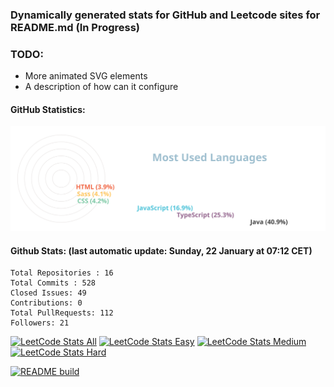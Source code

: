 ### Dynamically generated stats for GitHub and Leetcode sites for README.md (In Progress)

### TODO:
- More animated SVG elements
- A description of how can it configure

#### GitHub Statistics:

![chart-bar](/assets/circle-tails.svg)

#### Github Stats: (last automatic update: Sunday, 22 January at 07:12 CET)
	Total Repositories : 16
	Total Commits : 528
	Closed Issues: 49
	Contributions: 0
	Total PullRequests: 112
	Followers: 21

[![LeetCode Stats All](https://img.shields.io/badge/LEETCODE%20SOLVED%20PROBLEMS%20%3A-137-orange)](https://leetcode.com/meugenom/)
[![LeetCode Stats Easy](https://img.shields.io/badge/EASY%20%3A-67-brightgreen)](https://leetcode.com/meugenom/)
[![LeetCode Stats Medium](https://img.shields.io/badge/MEDIUM%20%3A-65-yellow)](https://leetcode.com/meugenom/)
[![LeetCode Stats Hard](https://img.shields.io/badge/HARD%20%3A-5-red)](https://leetcode.com/meugenom/)

[![README build](https://github.com/meugenom/github-leetcode-stats/actions/workflows/main.yml/badge.svg)](https://github.com/meugenom/github-leetcode-stats/actions/workflows/main.yml)

